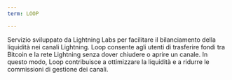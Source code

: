```yaml
---
term: LOOP

---
```

Servizio sviluppato da Lightning Labs per facilitare il bilanciamento della liquidità nei canali Lightning. Loop consente agli utenti di trasferire fondi tra Bitcoin e la rete Lightning senza dover chiudere o aprire un canale. In questo modo, Loop contribuisce a ottimizzare la liquidità e a ridurre le commissioni di gestione dei canali.